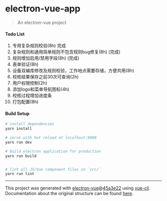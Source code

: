 # electron-vue-app

> An electron-vue project

#### Todo List

1. 专用复杂规则校验(8h) 完成
2. 复杂规则和通用简单规则不包含规则bug修复(8h) (完成)
3. 规则增加启用/禁用字段(8h) (完成)
5. 表单验证(8h)
6. 设备双编库修改及规则校验，工作地点需要存储，方便共用(8h)
7. 校核结果保存之前30次可查询(2h)
8. 用户权限控制(2h)
9. 添加logo和菜单导航图标(4h)
10. 校核过程增加进度条
11. 打包配置(8h)

#### Build Setup

``` bash
# install dependencies
yarn install

# serve with hot reload at localhost:9080
yarn run dev

# build electron application for production
yarn run build


# lint all JS/Vue component files in `src/`
yarn run lint

```

---

This project was generated with [electron-vue](https://github.com/SimulatedGREG/electron-vue)@[45a3e22](https://github.com/SimulatedGREG/electron-vue/tree/45a3e224e7bb8fc71909021ccfdcfec0f461f634) using [vue-cli](https://github.com/vuejs/vue-cli). Documentation about the original structure can be found [here](https://simulatedgreg.gitbooks.io/electron-vue/content/index.html).

